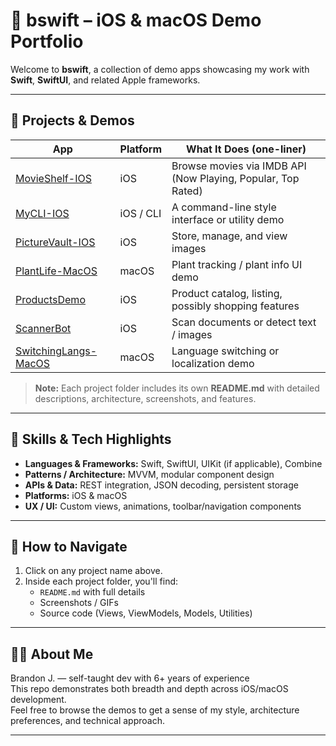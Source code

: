 # 🧩 bswift – iOS & macOS Demo Portfolio

Welcome to **bswift**, a collection of demo apps showcasing my work with **Swift**, **SwiftUI**, and related Apple frameworks.

---

## 📂 Projects & Demos

| App | Platform | What It Does (one-liner) |
|---|---|--------------------------|
| [MovieShelf-IOS](./MovieShelf-IOS) | iOS | Browse movies via IMDB API (Now Playing, Popular, Top Rated) |
| [MyCLI-IOS](./MyCLI-IOS) | iOS / CLI | A command-line style interface or utility demo |
| [PictureVault-IOS](./PictureVault-IOS) | iOS | Store, manage, and view images |
| [PlantLife-MacOS](./PlantLife-MacOS) | macOS | Plant tracking / plant info UI demo |
| [ProductsDemo](./ProductsDemo) | iOS | Product catalog, listing, possibly shopping features |
| [ScannerBot](./ScannerBot) | iOS | Scan documents or detect text / images |
| [SwitchingLangs-MacOS](./SwitchingLangs-MacOS) | macOS | Language switching or localization demo |

> **Note:** Each project folder includes its own **README.md** with detailed descriptions, architecture, screenshots, and features.

---

## 🧰 Skills & Tech Highlights

- **Languages & Frameworks:** Swift, SwiftUI, UIKit (if applicable), Combine  
- **Patterns / Architecture:** MVVM, modular component design  
- **APIs & Data:** REST integration, JSON decoding, persistent storage  
- **Platforms:** iOS & macOS  
- **UX / UI:** Custom views, animations, toolbar/navigation components  

---

## 📌 How to Navigate

1. Click on any project name above.  
2. Inside each project folder, you'll find:
   - `README.md` with full details  
   - Screenshots / GIFs  
   - Source code (Views, ViewModels, Models, Utilities)  

---

## 🧑‍💻 About Me

Brandon J. — self-taught dev with 6+ years of experience  
This repo demonstrates both breadth and depth across iOS/macOS development.  
Feel free to browse the demos to get a sense of my style, architecture preferences, and technical approach.

---

